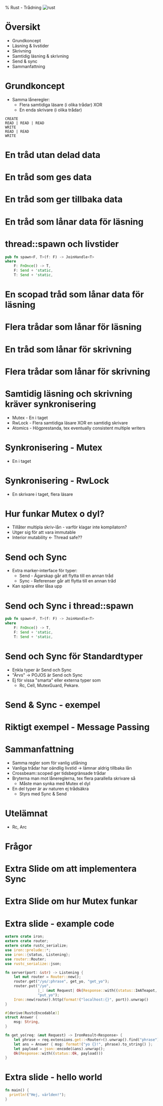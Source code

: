 % Rust - Trådning
![rust](img/rust.svg)

# Översikt

* Grundkoncept
* Läsning & livstider
* Skrivning
* Samtidig läsning & skrivning
* Send & sync
* Sammanfattning

# Grundkoncept

* Samma låneregler:
   * Flera samtidiga läsare (i olika trådar) XOR
   * En enda skrivare (i olika trådar)

```
CREATE
READ | READ | READ
WRITE
READ | READ
WRITE
```

<!--
  Varför funkar detta??
  Läsning Funkar för att läsning av effectively final variabel inte kräver sync
  Skrivning i annan tråd inget problem så länge ingen annan ser

  Kommer gå igenom detta gradvis
-->

# En tråd utan delad data

<script language="rust">
use std::thread::spawn;

fn main() {
    let thread = spawn(|| {
        println!("hej");
    });
    thread.join().unwrap();
}
</script>

<!-- Join returnerar Err om tråden panikade -->

# En tråd som ges data

<script language="rust">
use std::thread::spawn;

fn main() {
    let s = "hej".to_owned();
    let thread = spawn(move || {
        println!("{}", s);
    });
    thread.join().unwrap();
}
</script>

# En tråd som ger tillbaka data

<script language="rust">
use std::thread::spawn;

fn main() {
    let thread = spawn(|| {
        "hej".to_owned()
    });
    println!("{}", thread.join().unwrap());
}
</script>

<!--
  Trådar har returvärden
  Funkar också med Send!   
-->

<!-- 
   Move ger datat till barn-tråd 
   Varför går detta? Jo, för att String är Send
-->

# En tråd som lånar data för läsning

<script language="rust">
use std::thread::spawn;

fn main() {
    let s = "hej".to_owned();
    let thread = spawn(|| {
        println!("{}", s);
    });
    thread.join().unwrap();
}
</script>

<!-- Funkar för funktioner, men ej för trådar
    Vill låna för evigt. Tråden har ej slut.
-->

# thread::spawn och livstider

```rust
pub fn spawn<F, T>(f: F) -> JoinHandle<T> 
where
    F: FnOnce() -> T,
    F: Send + 'static,
    T: Send + 'static, 
```

<!--
  'static implicerar statiskt livstid -> "samma livstid som programmet"
-->

# En scopad tråd som lånar data för läsning

<script language="rust">
extern crate crossbeam;

fn main() {
    let s = "hej".to_owned();
    crossbeam::scope(|scope| { 
        scope.spawn(|| { 
          println!("{}", s);
        });
    });
}
</script>

<!-- 
  Funkar eftersom scope garanterar avslut 
   -> tidsbegränsat lån
-->

# Flera trådar som lånar för läsning

<script language="rust">
extern crate crossbeam;

fn main() {
    let s = "hej".to_owned();
    crossbeam::scope(|scope| { 
        scope.spawn(|| { 
          println!("t1: {}", s);
        });
    });
    crossbeam::scope(|scope| {
        scope.spawn(|| { 
          println!("t2: {}", s);
        });
    });
}
</script>

<!--
 Ta bort mittendel - flera samtidiga läsningar
  Kör flera gånger - ordning odefinierad
-->

# En tråd som lånar för skrivning

<script language="rust">
extern crate crossbeam;

fn main() {
    let mut s: String = "hej".to_owned();
    crossbeam::scope(|scope| { 
        scope.spawn(|| { 
          s.push_str(" på dig");
        });
    });
    println!("huvudtråd säger {}", s);
}
</script>

# Flera trådar som lånar för skrivning

<script language="rust">
extern crate crossbeam;

fn main() {
    let mut s: String = "hej".to_owned();
    crossbeam::scope(|scope| { 
        scope.spawn(|| { 
          s.push_str(" på");
        });
    });
    crossbeam::scope(|scope| { 
        scope.spawn(|| { 
          s.push_str(" dig");
        });
    });
    println!("huvudtråd säger {}", s);
}
</script>

<!--
  Editera bort mittendel - samtidiga skrivningar tillåts ej
-->

# Samtidig läsning och skrivning kräver synkronisering

* Mutex - En i taget
* RwLock - Flera samtidiga läsare XOR en samtidig skrivare
* Atomics - Högprestanda, tex eventually consistent multiple writers

<!-- 
 Mutex - I Java `synchronized`
 RwLock - Likt lånereglerna. I Java `ReadWriteLock`.
-->

# Synkronisering - Mutex

* En i taget

<script language="rust">
extern crate crossbeam;
use std::sync::Mutex;

fn main() {
    let s1 = "hej".to_owned();
    let m: Mutex<String>  = Mutex::new(s1);
    crossbeam::scope(|scope| { 
        scope.spawn(|| { 
          m.lock().unwrap().push_str(" på");
        });
        scope.spawn(|| { 
          m.lock().unwrap().push_str(" dig");
        });
    });
    let s2 = m.into_inner().unwrap();
    println!("huvudtråd säger {}", s2);
}
</script>

<!--
  Förklara att vi ger s1 till mutexen och sedan plockar
  ut igen till s2

  ordning garanterad? kör några gånger
-->

# Synkronisering - RwLock

* En skrivare i taget, flera läsare

<script language="rust">
extern crate crossbeam;
use std::sync::RwLock;

fn main() {
    let s1 = "hej".to_owned();
    let l: RwLock<String>  = RwLock::new(s1);
    crossbeam::scope(|scope| { 
        scope.spawn(|| { 
          l.write().unwrap().push_str(" på");
        });
        scope.spawn(|| { 
          println!("barntråd 2 ser {}", l.read().unwrap());
        });
        scope.spawn(|| { 
          println!("barntråd 3 ser {}", l.read().unwrap());
        });
    });
    let s2 = l.into_inner().unwrap();
    println!("huvudtråd säger {}", s2);
}
</script>

<!--
  ordning garanterad? Kör några gånger.
-->


# Hur funkar Mutex o dyl?

* Tillåter multipla skriv-lån - varför klagar inte kompilatorn?
* Utger sig för att vara immutable
* Interior mutability <- Thread safe??

<!--
  Utger sig för att vara immutable
     -> kompilator tillåter flera immutable - lån
     -> men i själva verket är det flera mutable-lån
     -> kallas interior mutability
  Vän av ordning undrar - hur funkar interior mutability med trådsäkerhet?
  Det gör det inte - måste spärra
-->

# Send och Sync 

* Extra marker-interface för typer:
   * Send - Ägarskap går att flytta till en annan tråd
   * Sync - Referenser går att flytta till en annan tråd
* Kan spärra eller låsa upp

<script language="rust">
pub unsafe trait Sync { }
pub unsafe trait Send { }
</script>

<!--
  Sync === Referens är Send
  Spärra - flagga som ej trådsäker - Rc
  Låsa upp - flagga att man löser trådningsproblem - mutex
-->

# Send och Sync i thread::spawn

```rust
pub fn spawn<F, T>(f: F) -> JoinHandle<T> 
where
    F: FnOnce() -> T,
    F: Send + 'static,
    T: Send + 'static, 
```

<!-- 
 Kräver att datat är send
-->

# Send och Sync för Standardtyper

* Enkla typer är Send och Sync
* "Ärvs" -> POJOS är Send och Sync
* Ej för vissa "smarta" eller externa typer som
  * Rc, Cell, MutexGuard, Pekare.

<!-- 
 Stora majoriteten av typer är både sync och send.
 Är opt-out för vissa typer.
 Websockets är inte sync tex. Bundna till server-tråd
 Vad är en smart typ? Exempel
-->


# Send & Sync - exempel

<script language="rust">
#![feature(optin_builtin_traits)]
extern crate nix;
extern crate crossbeam;

#[derive(Debug)]
struct TidHolder { tid : nix::unistd::Pid }
impl TidHolder {
    fn new() -> TidHolder {
          TidHolder { tid: nix::unistd::gettid() }
    }
}
// Pid would be different in other thread
impl !Send for TidHolder {}

fn main() {
  let ph = TidHolder::new();
  crossbeam::scope(|scope| {
    scope.spawn(move || {
      println!("{:?}", ph);
    });
  });
}
</script>

<!--
  Explain - type which holds pid. Unique for thread
  Remove move -> runs
  Replace !Send with !Sync -> does not run
-->

# Riktigt exempel - Message Passing
<script language="rust">
use std::thread::spawn;
use std::sync::mpsc::{Sender, Receiver, channel};

fn main() {
    let (tx, rx): (Sender<String>, Receiver<String>) = channel();
    let _thread = spawn(|| {
        tx.send(", World!".to_owned()).unwrap();
    });
    println!("Hello {}", rx.recv().unwrap());
}
</script>

<!-- 
 Visa felmeddelande och peka på att den inte implementerar Sync
 Men den implementerar send, så kan ge bort
   -> Kan ge till annan tråd, men inte dela mellan trådar
 Sätt tillbaka move
-->




# Sammanfattning

* Samma regler som för vanlig utlåning
* Vanliga trådar har oändlig livstid -> lämnar aldrig tillbaka lån
* Crossbeam::scoped ger tidsbegränsade trådar
* Bryterna man mot lånereglerna, tex flera parallella skrivare så
   * Måste man synka med Mutex el dyl
* En del typer är av naturen ej trådsäkra
  * Styrs med Sync & Send

# Utelämnat

* Rc, Arc

# Frågor

# Extra Slide om att implementera Sync  

<script language="rust">
#![feature(optin_builtin_traits)]
struct OSynkTyp {}
impl !Sync for OSynkTyp {}

#[derive(Debug)]
struct SynkTyp {
	osynk: *mut u32
}
unsafe impl Sync for SynkTyp{}

fn main() {
    let _ = OSynkTyp{};
    let mut nummer = 10u32;
    let s = SynkTyp{ osynk: &mut nummer };
		println!("pekare: {:?}", s);
}
</script>

# Extra Slide om hur Mutex funkar

<script language="rust">
extern crate crossbeam;
use std::sync::{Mutex, MutexGuard};
use std::ops::DerefMut;

fn main() {
    let m = std::sync::Mutex::new(0u32);
    crossbeam::scope(|scope| {
      scope.spawn(|| {
       let m_ref_1: & Mutex<u32> = &m;
       let mut g: MutexGuard<u32> = m_ref_1.lock().unwrap();
       let d: &mut u32 = g.deref_mut();
       *d+=1;
      });
      scope.spawn(|| {
       let m_ref_2: & Mutex<u32> = &m;
       let mut g: MutexGuard<u32> = m_ref_2.lock().unwrap();
       let d: &mut u32 = g.deref_mut();
       *d+=1;
      });
    });
    println!("final result:{}", m.into_inner().unwrap());
}
</script>

# Extra slide - example code

```rust
extern crate iron;
extern crate router;
extern crate rustc_serialize;
use iron::prelude::*;
use iron::{status, Listening};
use router::Router;
use rustc_serialize::json;

fn server(port: &str) -> Listening {
    let mut router = Router::new();
    router.get("/yo/:phrase", get_yo, "get_yo");
    router.put("/yo",
               |_: &mut Request| Ok(Response::with((status::ImATeapot, "no"))),
               "put_yo");
    Iron::new(router).http(format!("localhost:{}", port)).unwrap()
}

#[derive(RustcEncodable)]
struct Answer {
    msg: String,
}

fn get_yo(req: &mut Request) -> IronResult<Response> {
    let phrase = req.extensions.get::<Router>().unwrap().find("phrase").unwrap();
    let ans = Answer { msg: format!("yo {}!", phrase).to_string() };
    let payload = json::encode(&ans).unwrap();
    Ok(Response::with((status::Ok, payload)))
}
```

# Extra slide - hello world

```rust
fn main() {
  println!("Hej, världen!");
}
```



